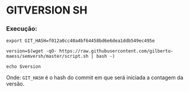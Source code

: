 # GITVERSION SH

### Execução:

```
export GIT_HASH=f012a0cc40a4bf64458bd6e6dea1ddb549ec495e

version=$(wget -qO- https://raw.githubusercontent.com/gilberto-maess/semversh/master/script.sh | bash -)

echo $version
```

Onde:
`GIT_HASH` é o hash do commit em que será iniciada a contagem da versão.